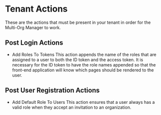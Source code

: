 # Tenant Actions

These are the actions that must be present in your tenant in order for the Multi-Org Manager to work.

## Post Login Actions

* Add Roles To Tokens
  This action appends the name of the roles that are assigned to a user to both the ID token and the access token. It is necessary for the ID token to have the role names appended so that the front-end application will know which pages should be rendered to the user. 

## Post User Registration Actions

* Add Default Role To Users
  This action ensures that a user always has a valid role when they accept an invitation to an organization. 